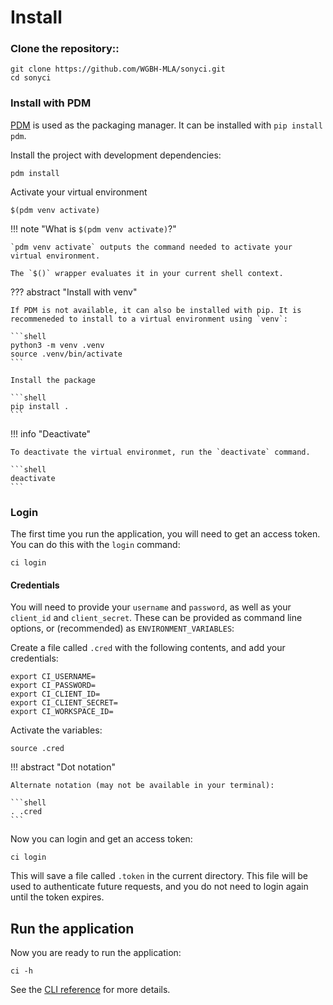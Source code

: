# Install

### Clone the repository::

```shell
git clone https://github.com/WGBH-MLA/sonyci.git
cd sonyci
```

### Install with PDM

[PDM](https://pdm.fming.dev/) is used as the packaging manager. It can be installed with `pip install pdm`.

Install the project with development dependencies:

```shell
pdm install
```

Activate your virtual environment

```shell
$(pdm venv activate)
```

!!! note "What is `$(pdm venv activate)`?"

    `pdm venv activate` outputs the command needed to activate your virtual environment.

    The `$()` wrapper evaluates it in your current shell context.

??? abstract "Install with venv"

    If PDM is not available, it can also be installed with pip. It is recommeneded to install to a virtual environment using `venv`:

    ```shell
    python3 -m venv .venv
    source .venv/bin/activate
    ```

    Install the package

    ```shell
    pip install .
    ```

!!! info "Deactivate"

    To deactivate the virtual environmet, run the `deactivate` command.

    ```shell
    deactivate
    ```

### Login

The first time you run the application, you will need to get an access token. You can do this with the `login` command:

```shell
ci login
```

#### Credentials

You will need to provide your `username` and `password`, as well as your `client_id` and `client_secret`. These can be provided as command line options, or (recommended) as `ENVIRONMENT_VARIABLES`:

Create a file called `.cred` with the following contents, and add your credentials:

```shell
export CI_USERNAME=
export CI_PASSWORD=
export CI_CLIENT_ID=
export CI_CLIENT_SECRET=
export CI_WORKSPACE_ID=
```

Activate the variables:

```shell
source .cred
```

!!! abstract "Dot notation"

    Alternate notation (may not be available in your terminal):

    ```shell
    . .cred
    ```

Now you can login and get an access token:

```shell
ci login
```

This will save a file called `.token` in the current directory. This file will be used to authenticate future requests, and you do not need to login again until the token expires.

## Run the application

Now you are ready to run the application:

```shell
ci -h
```

See the [CLI reference](../reference/cli) for more details.
